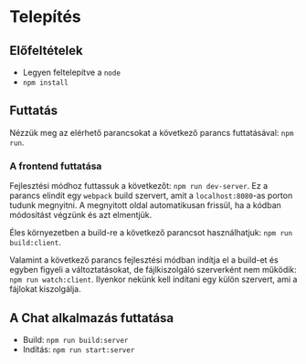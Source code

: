 # Telepítés


## Előfeltételek

- Legyen feltelepítve a `node`
- `npm install`


## Futtatás

Nézzük meg az elérhető parancsokat a következő parancs futtatásával: `npm run`.


### A frontend futtatása

Fejlesztési módhoz futtassuk a következőt: `npm run dev-server`.
Ez a parancs elindít egy `webpack` build szervert, amit a `localhost:8080`-as porton tudunk megnyitni.
A megnyitott oldal automatikusan frissül, ha a kódban módosítást végzünk és azt elmentjük.

Éles környezetben a build-re a következő parancsot használhatjuk: `npm run build:client`.

Valamint a következő parancs fejlesztési módban indítja el a build-et és egyben figyeli a változtatásokat,
de fájlkiszolgáló szerverként nem működik: `npm run watch:client`.
Ilyenkor nekünk kell indítani egy külön szervert, ami a fájlokat kiszolgálja.


## A Chat alkalmazás futtatása

- Build: `npm run build:server`
- Indítás: `npm run start:server`
